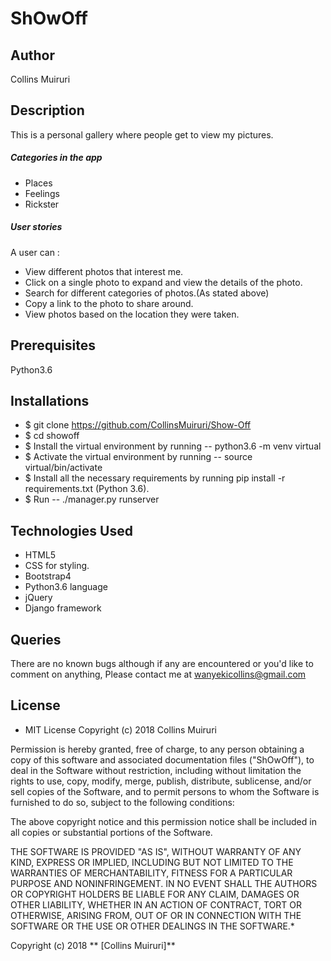 # ShOwOff

## Author
Collins Muiruri

## Description
This is a personal gallery where people get to view my pictures.

##### Categories in the app
* Places
* Feelings
* Rickster

##### User stories
A user can :
* View different photos that interest me.
* Click on a single photo to expand and view the details of the photo.
* Search for different categories of photos.(As stated above)
* Copy a link to the photo to share around.
* View photos based on the location they were taken.

## Prerequisites
Python3.6

## Installations
* $ git clone https://github.com/CollinsMuiruri/Show-Off
* $ cd showoff
* $ Install the virtual environment by running -- python3.6 -m venv virtual
* $ Activate the virtual environment by running -- source virtual/bin/activate
* $ Install all the necessary requirements by running pip install -r requirements.txt (Python 3.6).
* $ Run -- ./manager.py runserver

## Technologies Used
* HTML5
* CSS for styling.
* Bootstrap4
* Python3.6 language
* jQuery
* Django framework

## Queries
There are no known bugs although if any are encountered or you'd like to comment on anything, Please contact me at [wanyekicollins@gmail.com](https://wanyekicollins@gmail.com)

## License
* MIT License
Copyright (c) 2018 Collins Muiruri

Permission is hereby granted, free of charge, to any person obtaining a copy of this software and associated documentation files ("ShOwOff"), to deal in the Software without restriction, including without limitation the rights to use, copy, modify, merge, publish, distribute, sublicense, and/or sell copies of the Software, and to permit persons to whom the Software is furnished to do so, subject to the following conditions:

The above copyright notice and this permission notice shall be included in all copies or substantial portions of the Software.

THE SOFTWARE IS PROVIDED "AS IS", WITHOUT WARRANTY OF ANY KIND, EXPRESS OR IMPLIED, INCLUDING BUT NOT LIMITED TO THE WARRANTIES OF MERCHANTABILITY, FITNESS FOR A PARTICULAR PURPOSE AND NONINFRINGEMENT. IN NO EVENT SHALL THE AUTHORS OR COPYRIGHT HOLDERS BE LIABLE FOR ANY CLAIM, DAMAGES OR OTHER LIABILITY, WHETHER IN AN ACTION OF CONTRACT, TORT OR OTHERWISE, ARISING FROM, OUT OF OR IN CONNECTION WITH THE SOFTWARE OR THE USE OR OTHER DEALINGS IN THE SOFTWARE.*

Copyright (c) 2018 ** [Collins Muiruri]**
